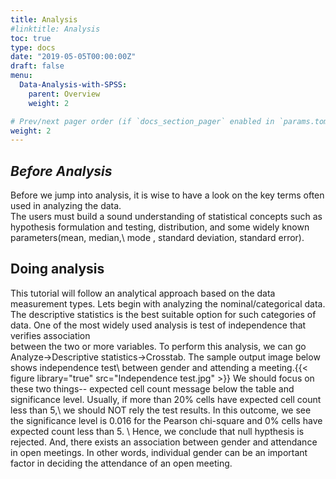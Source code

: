 ```yaml
---
title: Analysis
#linktitle: Analysis
toc: true
type: docs
date: "2019-05-05T00:00:00Z"
draft: false
menu:
  Data-Analysis-with-SPSS:
    parent: Overview
    weight: 2

# Prev/next pager order (if `docs_section_pager` enabled in `params.toml`)
weight: 2
---
```


## *Before Analysis*
Before we jump into analysis, it is wise to have a look on the key terms often used in analyzing the data.\
The users must build a sound understanding of statistical concepts such as hypothesis formulation and testing, distribution, and some widely known parameters(mean, median,\ mode , standard deviation, standard error).
## **Doing analysis**
This tutorial will follow an analytical approach based on the data measurement types. Lets begin with analyzing the nominal/categorical data.
The descriptive statistics is the best suitable option for such categories of data. One of the most widely used analysis is test of independence that verifies association\
between the two or more variables. To perform this analysis, we can go Analyze->Descriptive statistics->Crosstab. The sample output image below shows independence test\ between gender and attending a meeting.{{< figure library="true" src="Independence test.jpg" >}}
We should focus on these two things-- expected cell count message below the table and significance level. Usually, if more than 20% cells have expected cell count less than 5,\ we should NOT rely the test results. In this outcome, we see the significance level is 0.016 for the Pearson chi-square and 0% cells have expected count less than 5. \ Hence, we conclude that null hypthesis is rejected. And, there exists an association between gender and attendance in open meetings. In other words, individual gender can be an important factor in deciding the attendance of an open meeting.




